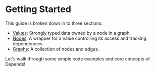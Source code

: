 # Getting Started

This guide is broken down in to three sections:

- [Values](./values.md): Strongly typed data owned by a node in a graph.
- [Nodes](./nodes.md): A wrapper for a value controlling its access and tracking dependencies.
- [Graphs](./nodes.md): A collection of nodes and edges.

Let's walk through some simple code examples and core concepts of Depends!
